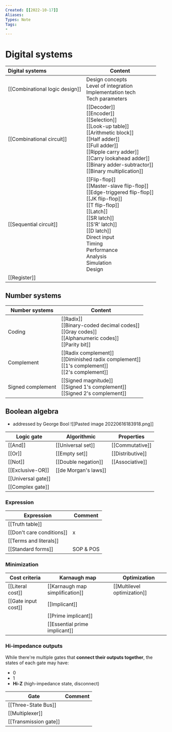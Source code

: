 ```yaml
---
Created: [[2022-10-17]]
Aliases: 
Types: Note
Tags: 
- 
---
```

# Digital systems
| Digital systems                | Content                                                                                                                                                                                                                                                       |
|:------------------------------ | ------------------------------------------------------------------------------------------------------------------------------------------------------------------------------------------------------------------------------------------------------------- |
| [[Combinational logic design]] | Design concepts<br>Level of integration<br>Implementation tech<br>Tech parameters                                                                                                                                                                             |
| [[Combinational circuit]]     | [[Decoder]]<br>[[Encoder]]<br>[[Selection]]<br>[[Look-up table]]<br>[[Arithmetic block]]<br>[[Half adder]]<br>[[Full adder]]<br>[[Ripple carry adder]]<br>[[Carry lookahead adder]]<br>[[Binary adder-subtractor]]<br>[[Binary multiplication]]               |
| [[Sequential circuit]]        | [[Flip-flop]]<br>[[Master-slave flip-flop]]<br>[[Edge-triggered flip-flop]]<br>[[JK flip-flop]]<br>[[T flip-flop]]<br>[[Latch]]<br>[[SR latch]]<br>[[S'R' latch]]<br>[[D latch]]<br>Direct input<br>Timing<br>Performance<br>Analysis<br>Simulation<br>Design |
| [[Register]]                  |                                                                                                                                                                                                                                                               |

## Number systems
| Number systems    | Content                                                                                                   |
| ----------------- | --------------------------------------------------------------------------------------------------------- |
| Coding            | [[Radix]]<br>[[Binary-coded decimal codes]]<br>[[Gray codes]]<br>[[Alphanumeric codes]]<br>[[Parity bit]] |
| Complement        | [[Radix complement]]<br>[[Diminished radix complement]]<br>[[1's complement]]<br>[[2's complement]]       |
| Signed complement | [[Signed magnitude]]<br>[[Signed 1's complement]]<br>[[Signed 2's complement]]                            |

## Boolean algebra
- addressed by George Bool
![[Pasted image 20220616183918.png]]

| Logic gate         | Algorithmic          | Properties       |
| ------------------ | -------------------- | ---------------- |
| [[And]]            | [[Universal set]]    | [[Commutative]]  |
| [[Or]]             | [[Empty set]]        | [[Distributive]] |
| [[Not]]            | [[Double negation]]  | [[Associative]]  |
| [[Exclusive-OR]]   | [[de Morgan's laws]] |                  |
| [[Universal gate]] |                      |                  |
| [[Complex gate]]   |                      |                  |

### Expression
| Expression                | Comment   |
| ------------------------- | --------- |
| [[Truth table]]           |           |
| [[Don't care conditions]] | x         |
| [[Terms and literals]]    |           |
| [[Standard forms]]        | SOP & POS |

### Minimization
| Cost criteria       | Karnaugh map                    | Optimization                |
| ------------------- | ------------------------------- | --------------------------- |
| [[Literal cost]]    | [[Karnaugh map simplification]] | [[Multilevel optimization]] |
| [[Gate input cost]] | [[Implicant]]                   |                             |
|                     | [[Prime implicant]]             |                             |
|                     | [[Essential prime implicant]]   |                             |

### Hi-impedance outputs
While there're multiple gates that **connect their outputs together**, the states of each gate may have:
- 0
- 1
- **Hi-Z** (high-impedance state, disconnect)

| Gate                  | Comment |
| --------------------- | ------- |
| [[Three-State Bus]]   |         |
| [[Multiplexer]]       |         |
| [[Transmission gate]] |         |


